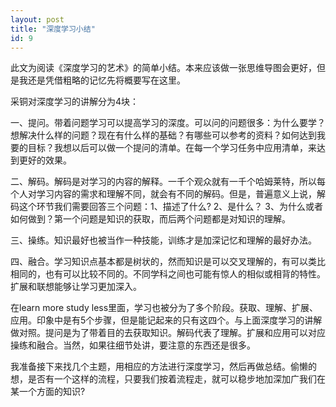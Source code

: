 ```yaml
---
layout: post
title: "深度学习小结"
id: 9
---
```

此文为阅读《深度学习的艺术》的简单小结。本来应该做一张思维导图会更好，但是我还是凭借粗略的记忆先将概要写在这里。

采铜对深度学习的讲解分为4块：

一、提问。带着问题学习可以提高学习的深度。可以问的问题很多：为什么要学？想解决什么样的问题？现在有什么样的基础？有哪些可以参考的资料？如何达到我要的目标？我想以后可以做一个提问的清单。在每一个学习任务中应用清单，来达到更好的效果。

二、解码。解码是对学习的内容的解释。一千个观众就有一千个哈姆莱特，所以每个人对学习内容的需求和理解不同，就会有不同的解码。但是，普遍意义上说，解码这个环节我们需要回答三个问题：1、描述了什么? 2、是什么？ 3、为什么或者如何做到？第一个问题是知识的获取，而后两个问题都是对知识的理解。

三、操练。知识最好也被当作一种技能，训练才是加深记忆和理解的最好办法。

四、融合。学习知识点基本都是树状的，然而知识是可以交叉理解的，有可以类比相同的，也有可以比较不同的。不同学科之间也可能有惊人的相似或相背的特性。扩展和联想能够让学习更加深入。


在learn more study less里面，学习也被分为了多个阶段。获取、理解、扩展、应用。印象中是有5个步骤，但是能记起来的只有这四个。与上面深度学习的讲解做对照。提问是为了带着目的去获取知识。解码代表了理解。扩展和应用可以对应操练和融合。当然，如果往细节处讲，要注意的东西还是很多。

我准备接下来找几个主题，用相应的方法进行深度学习，然后再做总结。偷懒的想，是否有一个这样的流程，只要我们按着流程走，就可以稳步地加深加广我们在某一个方面的知识?

